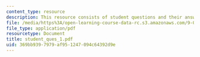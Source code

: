 ```yaml
---
content_type: resource
description: This resource consists of student questions and their answers.
file: /media/https%3A/open-learning-course-data-rc.s3.amazonaws.com/9-01-neuroscience-and-behavior-fall-2003/369bb9397979af951247094c64392d9e_student_ques_1.pdf
file_type: application/pdf
resourcetype: Document
title: student_ques_1.pdf
uid: 369bb939-7979-af95-1247-094c64392d9e
---
```

